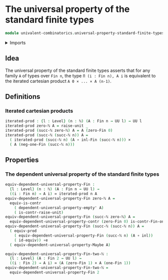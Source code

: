 # The universal property of the standard finite types

```agda
module univalent-combinatorics.universal-property-standard-finite-types where
```

<details><summary>Imports</summary>
```agda
open import foundation.cartesian-product-types
open import foundation.contractible-types
open import foundation.coproduct-types
open import foundation.equivalences
open import foundation.functions
open import foundation.functoriality-cartesian-product-types
open import foundation.unit-type
open import foundation.universal-property-empty-type
open import foundation.universal-property-maybe
open import foundation.universe-levels
open import elementary-number-theory.natural-numbers
open import univalent-combinatorics.standard-finite-types
```
</details>

## Idea

The universal property of the standard finite types asserts that for any family `A` of types over `Fin n`, the type `Π (i : Fin n), A i` is equivalent to the iterated cartesian product `A 0 × ... × A (n-1)`.

## Definitions

### Iterated cartesian products

```agda
iterated-prod : {l : Level} (n : ℕ) (A : Fin n → UU l) → UU l
iterated-prod zero-ℕ A = raise-unit _
iterated-prod (succ-ℕ zero-ℕ) A = A (zero-Fin 0)
iterated-prod (succ-ℕ (succ-ℕ n)) A =
  ( iterated-prod (succ-ℕ n) (A ∘ inl-Fin (succ-ℕ n))) ×
  ( A (neg-one-Fin (succ-ℕ n)))
```

## Properties

### The dependent universal property of the standard finite types

```agda
equiv-dependent-universal-property-Fin :
  {l : Level} (n : ℕ) (A : Fin n → UU l) →
  ((i : Fin n) → A i) ≃ iterated-prod n A
equiv-dependent-universal-property-Fin zero-ℕ A =
  equiv-is-contr
    ( dependent-universal-property-empty' A)
    ( is-contr-raise-unit)
equiv-dependent-universal-property-Fin (succ-ℕ zero-ℕ) A =
  equiv-dependent-universal-property-contr (zero-Fin 0) is-contr-Fin-one-ℕ A
equiv-dependent-universal-property-Fin (succ-ℕ (succ-ℕ n)) A =
  ( equiv-prod
    ( equiv-dependent-universal-property-Fin (succ-ℕ n) (A ∘ inl))
    ( id-equiv)) ∘e
  ( equiv-dependent-universal-property-Maybe A)

equiv-dependent-universal-property-Fin-two-ℕ :
  {l : Level} (A : Fin 2 → UU l) →
  ((i : Fin 2) → A i) ≃ (A (zero-Fin 1) × A (one-Fin 1))
equiv-dependent-universal-property-Fin-two-ℕ =
  equiv-dependent-universal-property-Fin 2
```
